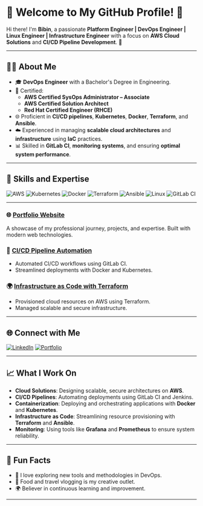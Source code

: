 # 🌟 Welcome to My GitHub Profile! 🌟

Hi there! I'm **Bibin**, a passionate **Platform Engineer | DevOps Engineer | Linux Engineer | Infrastructure Engineer** with a focus on **AWS Cloud Solutions** and **CI/CD Pipeline Development**. 🚀

---

## 🧑‍💻 About Me
- 🎓 **DevOps Engineer** with a Bachelor's Degree in Engineering.
- 📜 Certified:  
  - **AWS Certified SysOps Administrator – Associate**  
  - **AWS Certified Solution Architect**  
  - **Red Hat Certified Engineer (RHCE)**  
- 🌐 Proficient in **CI/CD pipelines**, **Kubernetes**, **Docker**, **Terraform**, and **Ansible**.
- ☁️ Experienced in managing **scalable cloud architectures** and **infrastructure** using **IaC** practices.
- 📊 Skilled in **GitLab CI**, **monitoring systems**, and ensuring **optimal system performance**.

---

## 🚀 Skills and Expertise
![AWS](https://img.shields.io/badge/AWS-%23FF9900.svg?style=for-the-badge&logo=amazon-aws&logoColor=white)
![Kubernetes](https://img.shields.io/badge/Kubernetes-%23326CE5.svg?style=for-the-badge&logo=kubernetes&logoColor=white)
![Docker](https://img.shields.io/badge/Docker-%232496ED.svg?style=for-the-badge&logo=docker&logoColor=white)
![Terraform](https://img.shields.io/badge/Terraform-%23623CE4.svg?style=for-the-badge&logo=terraform&logoColor=white)
![Ansible](https://img.shields.io/badge/Ansible-%231A1918.svg?style=for-the-badge&logo=ansible&logoColor=white)
![Linux](https://img.shields.io/badge/Linux-%23FCC624.svg?style=for-the-badge&logo=linux&logoColor=black)
![GitLab CI](https://img.shields.io/badge/GitLab%20CI-%23181717.svg?style=for-the-badge&logo=gitlab&logoColor=white)

---

### 🌐 [Portfolio Website](https://bibin.uk)
A showcase of my professional journey, projects, and expertise. Built with modern web technologies.

### 🚀 [CI/CD Pipeline Automation](https://github.com/Bibin/ci-cd-automation)
- Automated CI/CD workflows using GitLab CI.
- Streamlined deployments with Docker and Kubernetes.

### 🌍 [Infrastructure as Code with Terraform](https://github.com/Bibin/terraform-iac)
- Provisioned cloud resources on AWS using Terraform.
- Managed scalable and secure infrastructure.

---

## 🌐 Connect with Me
[![LinkedIn](https://img.shields.io/badge/LinkedIn-%230077B5.svg?style=for-the-badge&logo=linkedin&logoColor=white)](https://www.linkedin.com/in/bibyn)
[![Portfolio](https://img.shields.io/badge/Portfolio-%23121212.svg?style=for-the-badge&logo=firefox&logoColor=white)](https://bibin.uk)

---

## 📈 What I Work On
- **Cloud Solutions**: Designing scalable, secure architectures on **AWS**.
- **CI/CD Pipelines**: Automating deployments using GitLab CI and Jenkins.
- **Containerization**: Deploying and orchestrating applications with **Docker** and **Kubernetes**.
- **Infrastructure as Code**: Streamlining resource provisioning with **Terraform** and **Ansible**.
- **Monitoring**: Using tools like **Grafana** and **Prometheus** to ensure system reliability.

---

## 🎯 Fun Facts
- 📝 I love exploring new tools and methodologies in DevOps.
- 🎥 Food and travel vlogging is my creative outlet.
- 🌍 Believer in continuous learning and improvement.

---


